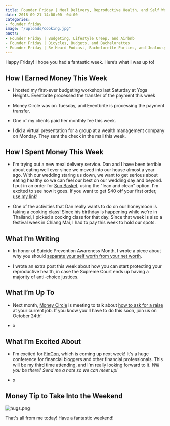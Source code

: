```yaml
---
title: Founder Friday | Meal Delivery, Reproductive Health, and Self Worth
date: 2018-09-21 14:00:00 -04:00
categories:
- founder friday
image: "/uploads/cooking.jpg"
posts:
- Founder Friday | Budgeting, Lifestyle Creep, and Airbnb
- Founder Friday | Bicycles, Budgets, and Bachelorettes
- Founder Friday | Be Heard Podcast, Bachelorette Parties, and Jealousy
---
```


Happy Friday! I hope you had a fantastic week. Here’s what I was up to!

## How I Earned Money This Week

* I hosted my first-ever budgeting workshop last Saturday at Yoga Heights. Eventbrite processed the transfer of the payment this week

* Money Circle was on Tuesday, and Eventbrite is processing the payment transfer.

* One of my clients paid her monthly fee this week.

* I did a virtual presentation for a group at a wealth management company on Monday. They sent the check in the mail this week. 

## How I Spent Money This Week

* I'm trying out a new meal delivery service. Dan and I have been terrible about eating well ever since we moved into our house almost a year ago. With our wedding staring us down, we want to get serious about eating healthy so we can feel our best on our wedding day and beyond. I put in an order for [Sun Basket](http://www.sunbasket.com), using the "lean and clean" option. I'm excited to see how it goes. If you want to get $40 off your first order, [use my link](https://sunbasket.com/invite/Mary1915063)!

* One of the activities that Dan really wants to do on our honeymoon is taking a cooking class! Since his birthday is happening while we're in Thailand, I picked a cooking class for that day. Since that week is also a festival week in Chiang Mai, I had to pay this week to hold our spots. 

## What I’m Writing

* In honor of Suicide Prevention Awareness Month, I wrote a piece about why you should [separate your self worth from your net worth](https://www.maggiegermano.com/blog/why-its-important-to-separate-your-self-worth-from-your-money/).

* I wrote an extra post this week about how you can start protecting your reproductive health, in case the Supreme Court ends up having a majority of anti-choice justices.

## What I’m Up To

* Next month, [Money Circle](https://www.maggiegermano.com/moneycircle/) is meeting to talk about [how to ask for a raise](https://www.maggiegermano.com/events/how-to-ask-for-a-raise/) at your current job. If you know you'll have to do this soon, join us on October 24th!

* x

## What I’m Excited About

* I'm excited for [FinCon](https://finconexpo.com/), which is coming up next week! It's a huge conference for financial bloggers and other financial professionals. This will be my third time attending, and I'm really looking forward to it. *Will you be there? Send me a note so we can meet up!*

* x

## Money Tip to Take Into the Weekend

![hugs.png](/uploads/hugs.png)

That's all from me today! Have a fantastic weekend!